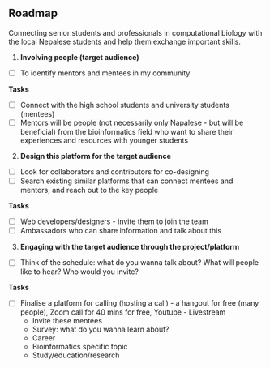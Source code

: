 ## Roadmap

Connecting senior students and professionals in computational biology with the local Nepalese students and help them exchange important skills.

1. **Involving people (target audience)**

- [ ] To identify mentors and mentees in my community

**Tasks**

- [ ] Connect with the high school students and university students (mentees)
- [ ] Mentors will be people (not necessarily only Napalese - but will be beneficial) from the bioinformatics field who want to share their experiences and resources with younger students

2. **Design this platform for the target audience**

- [ ] Look for collaborators and contributors for co-designing
- [ ] Search existing similar platforms that can connect mentees and mentors, and reach out to the key people

**Tasks**

- [ ] Web developers/designers - invite them to join the team
- [ ] Ambassadors who can share information and talk about this

3. **Engaging with the target audience through the project/platform**

- [ ] Think of the schedule: what do you wanna talk about? What will people like to hear? Who would you invite?

**Tasks**

- [ ] Finalise a platform for calling (hosting a call) - a hangout for free (many people), Zoom call for 40 mins for free, Youtube    - Livestream
   - Invite these mentees 
   - Survey: what do you wanna learn about?
   - Career
   - Bioinformatics specific topic
   - Study/education/research
            
